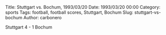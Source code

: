 Title: Stuttgart vs. Bochum, 1993/03/20
Date: 1993/03/20 00:00
Category: sports
Tags: football, football scores, Stuttgart, Bochum
Slug: stuttgart-vs-bochum
Author: carbonero


Stuttgart 4 - 1 Bochum
